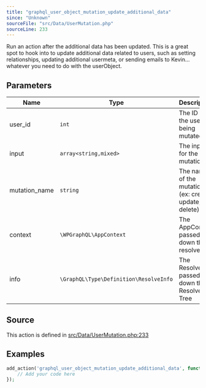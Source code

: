 ```yaml
---
title: "graphql_user_object_mutation_update_additional_data"
since: "Unknown"
sourceFile: "src/Data/UserMutation.php"
sourceLine: 233
---
```



Run an action after the additional data has been updated. This is a great spot to hook into to
update additional data related to users, such as setting relationships, updating additional usermeta,
or sending emails to Kevin... whatever you need to do with the userObject.

## Parameters

| Name | Type | Description |
|------|------|-------------|
| user_id | `int` | The ID of the user being mutated |
| input | `array<string,mixed>` | The input for the mutation |
| mutation_name | `string` | The name of the mutation (ex: create, update, delete) |
| context | `\WPGraphQL\AppContext` | The AppContext passed down the resolve tree |
| info | `\GraphQL\Type\Definition\ResolveInfo` | The ResolveInfo passed down the Resolve Tree |


## Source

This action is defined in [src/Data/UserMutation.php:233](https://github.com/wp-graphql/wp-graphql/blob/develop/src/Data/UserMutation.php#L233)


## Examples

```php
add_action('graphql_user_object_mutation_update_additional_data', function($user_id, $input, $mutation_name, $context, $info) {
    // Add your code here
});
```